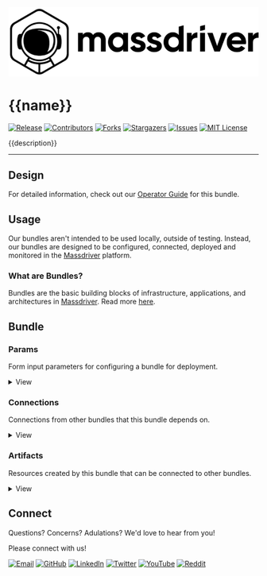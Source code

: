 [![Massdriver][logo]][website]

# {{name}}

[![Release][release_shield]][release_url]
[![Contributors][contributors_shield]][contributors_url]
[![Forks][forks_shield]][forks_url]
[![Stargazers][stars_shield]][stars_url]
[![Issues][issues_shield]][issues_url]
[![MIT License][license_shield]][license_url]

{{description}}

---

## Design

For detailed information, check out our [Operator Guide](operator.md) for this bundle.

## Usage

Our bundles aren't intended to be used locally, outside of testing. Instead, our bundles are designed to be configured, connected, deployed and monitored in the [Massdriver][website] platform.

### What are Bundles?

Bundles are the basic building blocks of infrastructure, applications, and architectures in [Massdriver][website]. Read more [here](https://docs.massdriver.cloud/concepts/bundles).

## Bundle

### Params

Form input parameters for configuring a bundle for deployment.

<details>
<summary>View</summary>

<!-- PARAMS:START -->

**Params coming soon**

<!-- PARAMS:END -->

</details>

### Connections

Connections from other bundles that this bundle depends on.

<details>
<summary>View</summary>

<!-- CONNECTIONS:START -->

**Connections coming soon**

<!-- CONNECTIONS:END -->

</details>

### Artifacts

Resources created by this bundle that can be connected to other bundles.

<details>
<summary>View</summary>

<!-- ARTIFACTS:START -->

**Artifacts coming soon**

<!-- ARTIFACTS:END -->

</details>

## Connect

<!-- CONNECT:START -->

Questions? Concerns? Adulations? We'd love to hear from you!

Please connect with us!

[![Email][email_shield]][email_url]
[![GitHub][github_shield]][github_url]
[![LinkedIn][linkedin_shield]][linkedin_url]
[![Twitter][twitter_shield]][twitter_url]
[![YouTube][youtube_shield]][youtube_url]
[![Reddit][reddit_shield]][reddit_url]


<!-- markdownlint-disable -->

[logo]: https://raw.githubusercontent.com/massdriver-cloud/docs/main/static/img/logo-with-logotype-horizontal-400x110.svg

[docs]: https://docs.massdriver.cloud?utm_source={{name}}&utm_medium={{name}}&utm_campaign={{name}}&utm_content={{name}}
[website]: https://www.massdriver.cloud?utm_source={{name}}&utm_medium={{name}}&utm_campaign={{name}}&utm_content={{name}}
[github]: https://github.com/massdriver-cloud
[linkedin]: https://www.linkedin.com/company/massdriver/

[contributors_shield]: https://img.shields.io/github/contributors/massdriver-cloud/{{name}}.svg?style=for-the-badge>
[contributors_url]: https://github.com/massdriver-cloud/{{name}}/graphs/contributors>
[forks_shield]: https://img.shields.io/github/forks/massdriver-cloud/{{name}}.svg?style=for-the-badge>
[forks_url]: https://github.com/massdriver-cloud/{{name}}/network/members>
[stars_shield]: https://img.shields.io/github/stars/massdriver-cloud/{{name}}.svg?style=for-the-badge>
[stars_url]: https://github.com/massdriver-cloud/{{name}}/stargazers>
[issues_shield]: https://img.shields.io/github/issues/massdriver-cloud/{{name}}.svg?style=for-the-badge>
[issues_url]: https://github.com/massdriver-cloud/{{name}}/issues>
[release_url]: https://github.com/massdriver-cloud/{{name}}/releases/latest>
[release_shield]: https://img.shields.io/github/release/massdriver-cloud/{{name}}.svg?style=for-the-badge>
[license_shield]: https://img.shields.io/github/license/massdriver-cloud/{{name}}.svg?style=for-the-badge>
[license_url]: https://github.com/massdriver-cloud/{{name}}/blob/main/LICENSE>

[email_url]: mailto:support@massdriver.cloud
[email_shield]: https://img.shields.io/badge/email-Massdriver-black.svg?style=for-the-badge&logo=mail.ru&color=000000
[github_url]: mailto:support@massdriver.cloud
[github_shield]: https://img.shields.io/badge/follow-Github-black.svg?style=for-the-badge&logo=github&color=181717
[linkedin_url]: https://linkedin.com/in/massdriver-cloud
[linkedin_shield]: https://img.shields.io/badge/follow-LinkedIn-black.svg?style=for-the-badge&logo=linkedin&color=0A66C2
[twitter_url]: https://twitter.com/massdriver
[twitter_shield]: https://img.shields.io/badge/follow-Twitter-black.svg?style=for-the-badge&logo=twitter&color=1DA1F2
[youtube_url]: https://www.youtube.com/channel/UCfj8P7MJcdlem2DJpvymtaQ
[youtube_shield]: https://img.shields.io/badge/subscribe-Youtube-black.svg?style=for-the-badge&logo=youtube&color=FF0000
[reddit_url]: https://www.reddit.com/r/massdriver
[reddit_shield]: https://img.shields.io/badge/subscribe-Reddit-black.svg?style=for-the-badge&logo=reddit&color=FF4500

<!-- markdownlint-restore -->

<!-- CONNECT:END -->
